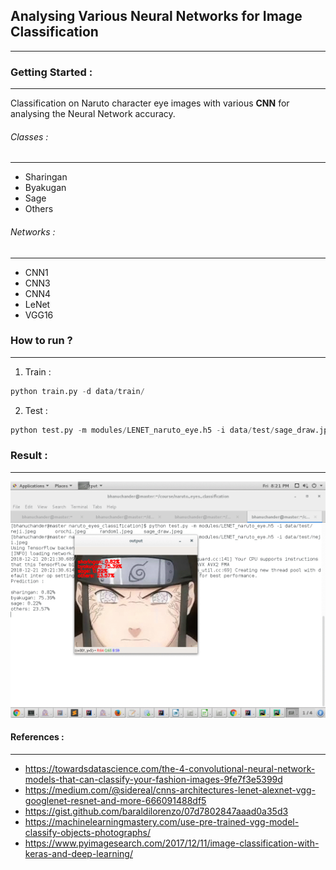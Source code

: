 ## Analysing Various Neural Networks for Image Classification
---

### Getting Started :
---

Classification on Naruto character eye images with various **CNN** for analysing the Neural Network accuracy.

###### Classes :
---

- Sharingan
- Byakugan
- Sage
- Others

###### Networks :
---

- CNN1
- CNN3
- CNN4
- LeNet
- VGG16


### How to run ?
---

1. Train :

```python
python train.py -d data/train/
```

2. Test :

```python
python test.py -m modules/LENET_naruto_eye.h5 -i data/test/sage_draw.jpeg
```

### Result :
---

![result](/data/naruto_eyes_prediction.gif)



#### References :
---

- https://towardsdatascience.com/the-4-convolutional-neural-network-models-that-can-classify-your-fashion-images-9fe7f3e5399d
- https://medium.com/@sidereal/cnns-architectures-lenet-alexnet-vgg-googlenet-resnet-and-more-666091488df5
- https://gist.github.com/baraldilorenzo/07d7802847aaad0a35d3
- https://machinelearningmastery.com/use-pre-trained-vgg-model-classify-objects-photographs/
- https://www.pyimagesearch.com/2017/12/11/image-classification-with-keras-and-deep-learning/